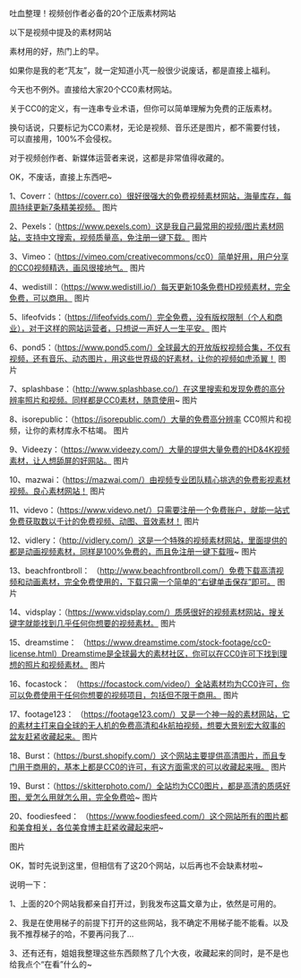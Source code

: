 吐血整理！视频创作者必备的20个正版素材网站


以下是视频中提及的素材网站

素材用的好，热门上的早。

如果你是我的老“芃友”，就一定知道小芃一般很少说废话，都是直接上福利。

今天也不例外。直接给大家20个CC0素材网站。

关于CC0的定义，有一连串专业术语，但你可以简单理解为免费的正版素材。

换句话说，只要标记为CC0素材，无论是视频、音乐还是图片，都不需要付钱，可以直接用，100%不会侵权。

对于视频创作者、新媒体运营者来说，这都是非常值得收藏的。

OK，不废话，直接上东西吧~

1、Coverr：（https://coverr.co）很好很强大的免费视频素材网站，海量库存，每周持续更新7条精美视频。
图片

2、Pexels：（https://www.pexels.com）这是我自己最常用的视频/图片素材网站，支持中文搜索，视频质量高，免注册一键下载。
图片

3、Vimeo：（https://vimeo.com/creativecommons/cc0）简单好用，用户分享的CC0视频精选，画风很接地气。
图片


4、wedistill：（https://www.wedistill.io/）每天更新10条免费HD视频素材，完全免费，可以商用。
图片

5、lifeofvids：（https://lifeofvids.com/）完全免费，没有版权限制（个人和商业），对于这样的网站运营者，只想说一声好人一生平安。
图片

6、pond5：（https://www.pond5.com/）全球最大的开放版权视频合集，不仅有视频，还有音乐、动态图片，用这些世界级的好素材，让你的视频如虎添翼！
图片

7、splashbase：（http://www.splashbase.co/）在这里搜索和发现免费的高分辨率照片和视频。同样都是CC0素材，随意使用~
图片


8、isorepublic：（https://isorepublic.com/）大量的免费高分辨率 CC0照片和视频，让你的素材库永不枯竭。
图片

9、Videezy：（https://www.videezy.com/）大量的提供大量免费的HD&4K视频素材，让人想舔屏的好网站。
图片


10、mazwai：（https://mazwai.com/）由视频专业团队精心挑选的免费影视素材视频。良心素材网站！
图片

11、videvo：（https://www.videvo.net/）只需要注册一个免费账户，就能一站式免费获取数以千计的免费视频、动图、音效素材！
图片


12、vidlery：（http://vidlery.com/）这是一个特殊的视频素材网站，里面提供的都是动画视频素材，同样是100%免费的，而且免注册一键下载哦~
图片

13、beachfrontbroll：
（http://www.beachfrontbroll.com/）免费下载高清视频和动画素材，完全免费使用的，下载只需一个简单的“右键单击保存”即可。
图片

14、vidsplay：（https://www.vidsplay.com/）质感很好的视频素材网站，搜关键字就能找到几乎任何你想要的视频素材。
图片

15、dreamstime：
（https://www.dreamstime.com/stock-footage/cc0-license.html）Dreamstime是全球最大的素材社区，你可以在CC0许可下找到理想的照片和视频素材。
图片

16、focastock：
（https://focastock.com/video/）全站素材均为CC0许可，你可以免费使用于任何你想要的视频项目，包括但不限于商用。
图片


17、footage123：
（https://footage123.com/）又是一个神一般的素材网站，它的素材主打来自全球的无人机的免费高清和4k航拍视频，想要大景别宏大叙事的盆友赶紧收藏起来。
图片



18、Burst：（https://burst.shopify.com/）这个网站主要提供高清图片，而且专门用于商用的，基本上都是CC0的许可，有这方面需求的可以收藏起来哦。
图片

19、Burst：（https://skitterphoto.com/）全站均为CC0图片，都是高清的质感好图，爱怎么用就怎么用，完全免费哈~
图片

20、foodiesfeed：
（https://www.foodiesfeed.com/）这个网站所有的图片都和美食相关，各位美食博主赶紧收藏起来吧~

图片


OK，暂时先说到这里，但相信有了这20个网站，以后再也不会缺素材啦~

说明一下：

1、上面的20个网站我都亲自打开过，到我发布这篇文章为止，依然是可用的。

2、我是在使用梯子的前提下打开的这些网站，我不确定不用梯子能不能看。以及我不推荐梯子的哈，不要再问我了…

3、还有还有，姐姐我整理这些东西颇熬了几个大夜，收藏起来的同时，是不是也给我点个“在看”什么的~
